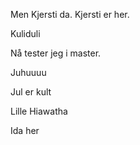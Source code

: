 Men Kjersti da. Kjersti er her.


Kuliduli

Nå tester jeg i master.



Juhuuuu


Jul er kult




Lille Hiawatha







Ida her